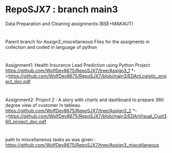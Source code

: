 # RepoSJX7 : branch main3
Data Preparation and Cleaning assignments (BSE+MAKAUT)
#
Parent branch for Assign3_miscellaneous
Files for the assigments in collection and coded in language of python 
#
Assignment1: Health Insurance Lead Prediction using Python Project 
https://github.com/WolfDev8675/RepoSJX7/tree/Assign3_1
*->https://github.com/WolfDev8675/RepoSJX7/blob/main3/EDAnLogistic_project_doc.pdf
#
Assignment2: Project 2 : A story with charts and dashboard to prepare 360 degree view of customer in tableau. 
https://github.com/WolfDev8675/RepoSJX7/tree/Assign3_2
*->https://github.com/WolfDev8675/RepoSJX7/blob/main3/EDAnVisual_Cust360_project_doc.pdf
#
path to miscellaneous tasks as was given : https://github.com/WolfDev8675/RepoSJX7/tree/Assign3_miscellaneous
